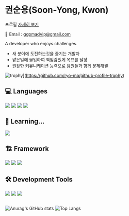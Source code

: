 
<!--
**KSY97/KSY97** is a ✨ _special_ ✨ repository because its `README.md` (this file) appears on your GitHub profile.

Here are some ideas to get you started:

- 🔭 I’m currently working on ...
- 🌱 I’m currently learning ...
- 👯 I’m looking to collaborate on ...
- 🤔 I’m looking for help with ...
- 💬 Ask me about ...
- 📫 How to reach me: ...
- 😄 Pronouns: ...
- ⚡ Fun fact: ...
-->
# 권순용(Soon-Yong, Kwon)

프로필 [자세히 보기](https://grateful-stealer-3b8.notion.site/_-e2551bc33cf3473f8b082b4307570d92)

📧 Email : ggomadvlp@gmail.com

A developer who enjoys challenges.
- 새 분야에 도전하는것을 즐기는 개발자
- 맡은일에 몰입하여 책임감있게 목표를 달성
- 원활한 커뮤니케이션 능력으로 팀원들과 함께 문제해결

![trophy](https://github-profile-trophy.vercel.app/?username=KSY97)](https://github.com/ryo-ma/github-profile-trophy)

## 💻 Languages
<img src="https://img.shields.io/badge/C-A8B9CC?style=for-the-badge&logo=c&logoColor=white"/> <img src="https://img.shields.io/badge/C++-00599C?style=for-the-badge&logo=cplusplus&logoColor=white"/> <img src="https://img.shields.io/badge/Java-007396?style=for-the-badge&logo=OpenJDK&logoColor=white"/> <img src="https://img.shields.io/badge/Python-3776AB?style=for-the-badge&logo=python&logoColor=white"/>

## 📖 Learning...
<img src="https://img.shields.io/badge/React Native-61DAFB?style=for-the-badge&logo=react&logoColor=white"/>

## 🏗️ Framework
<img src="https://img.shields.io/badge/PyTorch-EE4C2C?style=for-the-badge&logo=pytorch&logoColor=white"/> <img src="https://img.shields.io/badge/TensorFlow-FF6F00?style=for-the-badge&logo=&logoColor=white"/> <img src="https://img.shields.io/badge/Flask-000000?style=for-the-badge&logo=flask&logoColor=white"/>

## 🛠 Development Tools
<img src="https://img.shields.io/badge/Github-181717?style=for-the-badge&logo=github&logoColor=white"/> <img src="https://img.shields.io/badge/VS Code-007ACC?style=for-the-badge&logo=visualstudiocode&logoColor=white"/> <img src="https://img.shields.io/badge/IntelliJ-000000?style=for-the-badge&logo=&logoColor=white"/>

##
![Anurag's GitHub stats](https://github-readme-stats.vercel.app/api?username=KSY97&show_icons=true&theme=radical) ![Top Langs](https://github-readme-stats.vercel.app/api/top-langs/?username=KSY97&layout=compact&theme=radical)
